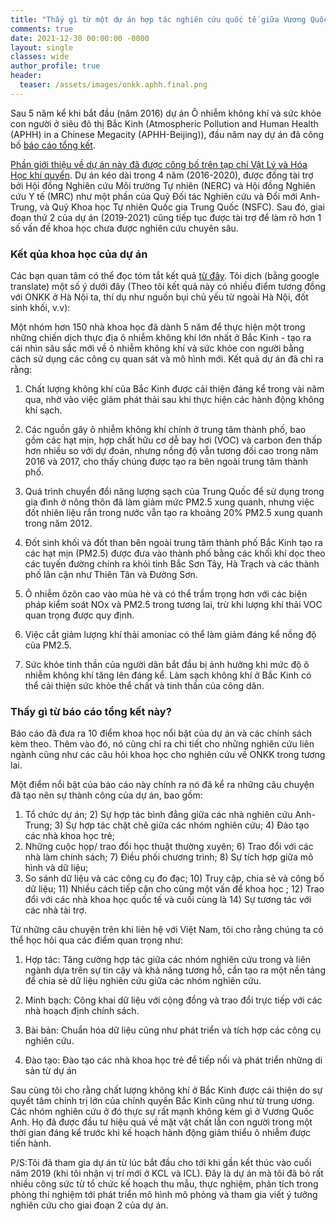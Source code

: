 ```yaml
---
title: "Thấy gì từ một dự án hợp tác nghiên cứu quốc tế giữa Vương Quốc Anh và Trung Quốc?"
comments: true
date: 2021-12-30 00:00:00 -0000
layout: single
classes: wide
author_profile: true
header:
  teaser: /assets/images/onkk.aphh.final.png
---
```


Sau 5 năm kể khi bắt đầu (năm 2016) dự án Ô nhiễm không khí và sức khỏe con người ở siêu đô thị Bắc Kinh 
(Atmospheric Pollution and Human Health (APHH) in a Chinese Megacity (APHH-Beijing)),
đầu năm nay dự án đã công bố [báo cáo tổng kết](http://epapers.bham.ac.uk/3381/). 

[Phần giới thiệu về dự án này đã được công bố trên tạp chí Vật Lý và Hóa Học khí quyển](https://acp.copernicus.org/articles/19/7519/2019/).
Dự án kéo dài trong 4 năm (2016-2020), được đồng tài trợ bởi Hội đồng Nghiên cứu Môi trường Tự nhiên (NERC) và 
Hội đồng Nghiên cứu Y tế (MRC) như một phần của Quỹ Đối tác Nghiên cứu và Đổi mới Anh-Trung, 
và Quỹ Khoa học Tự nhiên Quốc gia Trung Quốc (NSFC). Sau đó, giai đoạn thứ 2 của dự án (2019-2021) cũng tiếp tục được tài trợ
để làm rõ hơn 1 số vấn đề khoa học chưa được nghiên cứu chuyên sâu.

### Kết qủa khoa học của dự án

Các bạn quan tâm có thể đọc tóm tắt kết quả [từ đây](https://www.birmingham.ac.uk/news/latest/2021/03/beijing-air-quality-improves.aspx).
Tôi dịch (bằng google translate) một số ý dưới đây (Theo tôi kết quả này có nhiều điểm tương đồng với ONKK ở Hà Nội ta, 
thí dụ như nguồn bụi chủ yếu từ ngoài Hà Nội, đốt sinh khối, v.v):

Một nhóm hơn 150 nhà khoa học đã dành 5 năm để thực hiện một trong những chiến dịch thực địa ô nhiễm không khí lớn nhất ở Bắc Kinh - 
tạo ra cái nhìn sâu sắc mới về ô nhiễm không khí và sức khỏe con người bằng cách sử dụng các công cụ quan sát và mô hình mới. 
Kết quả dự án đã chỉ ra rằng:

1. Chất lượng không khí của Bắc Kinh được cải thiện đáng kể trong vài năm qua, 
nhờ vào việc giảm phát thải sau khi thực hiện các hành động không khí sạch.

2. Các nguồn gây ô nhiễm không khí chính ở trung tâm thành phố, bao gồm các hạt mịn, hợp chất hữu cơ dễ bay hơi (VOC)
và carbon đen thấp hơn nhiều so với dự đoán, nhưng nồng độ vẫn tương đối cao trong năm 2016 và 2017,
cho thấy chúng được tạo ra bên ngoài trung tâm thành phố.

3. Quá trình chuyển đổi năng lượng sạch của Trung Quốc để sử dụng trong gia đình ở nông thôn đã làm giảm mức PM2.5 xung quanh,
 nhưng việc đốt nhiên liệu rắn trong nước vẫn tạo ra khoảng 20% PM2.5 xung quanh trong năm 2012.
 
4. Đốt sinh khối và đốt than bên ngoài trung tâm thành phố Bắc Kinh tạo ra các hạt mịn (PM2.5) 
được đưa vào thành phố bằng các khối khí dọc theo các tuyến đường chính ra khỏi tỉnh Bắc Sơn Tây, 
Hà Trạch và các thành phố lân cận như Thiên Tân và Đường Sơn.

5. Ô nhiễm ôzôn cao vào mùa hè và có thể trầm trọng hơn với các biện pháp kiểm soát NOx và PM2.5 trong tương lai, 
trừ khi lượng khí thải VOC quan trọng được quy định.

6. Việc cắt giảm lượng khí thải amoniac có thể làm giảm đáng kể nồng độ của PM2.5.

7. Sức khỏe tinh thần của người dân bắt đầu bị ảnh hưởng khi mức độ ô nhiễm không khí tăng lên đáng kể. 
Làm sạch không khí ở Bắc Kinh có thể cải thiện sức khỏe thể chất và tinh thần của công dân.

### Thấy gì từ báo cáo tổng kết này?

Báo cáo đã đưa ra 10 điểm khoa học nổi bật của dự án và các chính sách kèm theo. 
Thêm vào đó, nó cũng chỉ ra chi tiết cho những nghiên cứu liên ngành cũng như các câu hỏi khoa học cho nghiên cứu về ONKK trong tương lai.

Một điểm nổi bật của báo cáo này chính ra nó đã kể ra những câu chuyện đã tạo nên sự thành công của dự án, bao gồm:
1) Tổ chức dự án; 2) Sự hợp tác bình đẳng giữa các nhà nghiên cứu Anh-Trung; 3) Sự hợp tác chặt chẽ giữa các nhóm nghiên cứu; 4) Đào tạo các nhà khoa học trẻ;
5) Những cuộc họp/ trao đổi học thuật thường xuyên; 6) Trao đổi với các nhà làm chính sách; 7) Điều phối chương trình; 8) Sự tích hợp giữa mô hình và dữ liệu;
9) So sánh dữ liệu và các công cụ đo đạc; 10) Truy cập, chia sẻ và công bố dữ liệu; 11) Nhiều cách tiếp cận cho cùng một vấn để khoa học
; 12) Trao đổi với các nhà khoa học quốc tế và cuối cùng là 14) Sự tương tác với các nhà tài trợ.

Từ những câu chuyện trên khi liên hệ với Việt Nam, tôi cho rằng chúng ta có thể học hỏi qua các điểm quan trọng như:

1) Hợp tác: Tăng cường hợp tác giữa các nhóm nghiên cứu trong và liên ngành dựa trên sự tin cậy và khả năng tương hỗ,
 cần tạo ra một nền tảng để chia sẻ dữ liệu nghiên cứu giữa các nhóm nghiên cứu.
 
3) Minh bạch: Công khai dữ liệu với cộng đồng và trao đổi trực tiếp với các nhà hoạch định chính sách.

4) Bài bản: Chuẩn hóa dữ liệu cũng như phát triển và tích hợp các công cụ nghiên cứu.

5) Đào tạo: Đào tạo các nhà khoa học trẻ để tiếp nối và phát triển những di sản từ dự án

Sau cùng tôi cho rằng chất lượng không khí ở Bắc Kinh được cái thiện do sự quyết tâm chính trị lớn của chính quyền Bắc Kinh cũng như từ trung ương.
Các nhóm nghiên cứu ở đó thực sự rất mạnh không kém gì ở Vương Quốc Anh. Họ đã được đầu tư hiệu quả về mặt vật chất lẫn con người 
trong một thời gian đáng kể trước khi kế hoạch hành động giảm thiểu ô nhiễm được tiến hành.

P/S:Tôi đã tham gia dự án từ lúc bắt đầu cho tới khi gần kết thúc vào cuối năm 2019 (khi tôi nhận vị trí mới ở KCL và ICL).
Đây là dự án mà tôi đã bỏ rất nhiều công sức từ tổ chức kế hoạch thu mẫu, thực nghiệm, phân tích trong phòng thí nghiệm tới 
phát triển mô hình mô phỏng và tham gia viết ý tưởng nghiên cứu cho giai đoạn 2 của dự án. 
